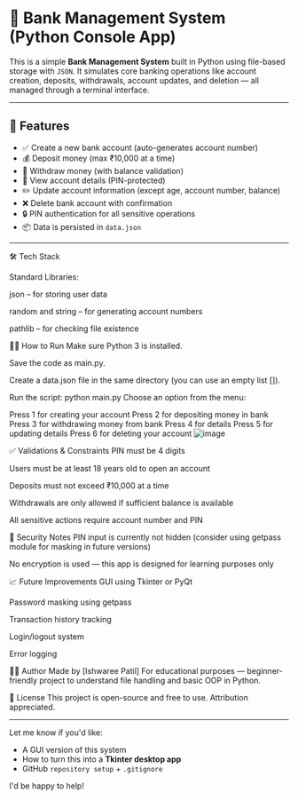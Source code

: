# 🏦 Bank Management System (Python Console App)

This is a simple **Bank Management System** built in Python using file-based storage with `JSON`. It simulates core banking operations like account creation, deposits, withdrawals, account updates, and deletion — all managed through a terminal interface.

---

## 🚀 Features

- ✅ Create a new bank account (auto-generates account number)
- 💰 Deposit money (max ₹10,000 at a time)
- 💸 Withdraw money (with balance validation)
- 👤 View account details (PIN-protected)
- ✏️ Update account information (except age, account number, balance)
- ❌ Delete bank account with confirmation
- 🔒 PIN authentication for all sensitive operations
- 📦 Data is persisted in `data.json`

---


 
🛠️ Tech Stack

Standard Libraries:

json – for storing user data

random and string – for generating account numbers

pathlib – for checking file existence

🧑‍💻 How to Run
Make sure Python 3 is installed.

Save the code as main.py.

Create a data.json file in the same directory (you can use an empty list []).

Run the script:
python main.py
Choose an option from the menu:

Press 1 for creating your account
Press 2 for depositing money in bank
Press 3 for withdrawing money from bank
Press 4 for details
Press 5 for updating details
Press 6 for deleting your account
![image](https://github.com/user-attachments/assets/09343b9c-846c-44e3-94ac-2e16e19128a5)

✅ Validations & Constraints
PIN must be 4 digits

Users must be at least 18 years old to open an account

Deposits must not exceed ₹10,000 at a time

Withdrawals are only allowed if sufficient balance is available

All sensitive actions require account number and PIN

🔐 Security Notes
PIN input is currently not hidden (consider using getpass module for masking in future versions)

No encryption is used — this app is designed for learning purposes only

📈 Future Improvements
GUI using Tkinter or PyQt

Password masking using getpass

Transaction history tracking

Login/logout system

Error logging

🧑‍🎓 Author
Made by [Ishwaree Patil]
For educational purposes — beginner-friendly project to understand file handling and basic OOP in Python.

📝 License
This project is open-source and free to use. Attribution appreciated.


---

Let me know if you'd like:
- A GUI version of this system
- How to turn this into a **Tkinter desktop app**
- GitHub `repository setup` + `.gitignore`

I'd be happy to help!











